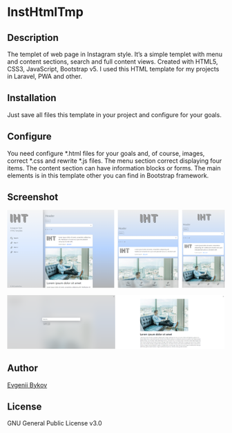 # InstHtmlTmp

## Description

The templet of web page in Instagram style. It’s a simple templet with menu and content sections, search and full content views. Created with HTML5, CSS3, JavaScript, Bootstrap v5. I used this HTML template for my projects in Laravel, PWA and other. 

## Installation

Just save all files this template in your project and configure for your goals.

## Configure

You need configure *.html files for your goals and, of course, images, correct *.css and rewrite *.js files. The menu section correct displaying four items. The content section can have information blocks or forms. The main elements is in this template other you can find in Bootstrap framework.

## Screenshot

![plot](./screenshot.png)

![plot](./screenshot-w.png)

## Author

[Evgenii Bykov](https://github.com/evgeniibykov)

## License

GNU General Public License v3.0
